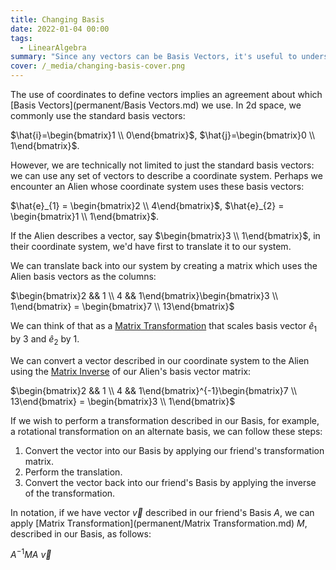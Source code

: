 ```yaml
---
title: Changing Basis
date: 2022-01-04 00:00
tags:
  - LinearAlgebra
summary: "Since any vectors can be Basis Vectors, it's useful to understand how to translate vectors between bases"
cover: /_media/changing-basis-cover.png
---
```


The use of coordinates to define vectors implies an agreement about which [Basis Vectors](permanent/Basis Vectors.md) we use. In 2d space, we commonly use the standard basis vectors: 

$\hat{i}=\begin{bmatrix}1 \\ 0\end{bmatrix}$,  $\hat{j}=\begin{bmatrix}0 \\ 1\end{bmatrix}$.

However, we are technically not limited to just the standard basis vectors: we can use any set of vectors to describe a coordinate system. Perhaps we encounter an Alien whose coordinate system uses these basis vectors:

$\hat{e}_{1} = \begin{bmatrix}2 \\ 4\end{bmatrix}$, $\hat{e}_{2} = \begin{bmatrix}1 \\ 1\end{bmatrix}$.

If the Alien describes a vector, say $\begin{bmatrix}3 \\ 1\end{bmatrix}$, in their coordinate system, we'd have first to translate it to our system.

We can translate back into our system by creating a matrix which uses the Alien basis vectors as the columns:

$\begin{bmatrix}2 && 1 \\ 4 && 1\end{bmatrix}\begin{bmatrix}3 \\ 1\end{bmatrix} = \begin{bmatrix}7 \\ 13\end{bmatrix}$

We can think of that as a [Matrix Transformation](matrix-transformation.md) that scales basis vector $\hat{e}_1$ by $3$ and $\hat{e}_2$ by $1$.

We can convert a vector described in our coordinate system to the Alien using the [Matrix Inverse](matrix-inverse.md) of our Alien's basis vector matrix:

$\begin{bmatrix}2 && 1 \\ 4 && 1\end{bmatrix}^{-1}\begin{bmatrix}7 \\ 13\end{bmatrix} = \begin{bmatrix}3 \\ 1\end{bmatrix}$

If we wish to perform a transformation described in our Basis, for example, a rotational transformation on an alternate basis, we can follow these steps:

1. Convert the vector into our Basis by applying our friend's transformation matrix.
2. Perform the translation.
3. Convert the vector back into our friend's Basis by applying the inverse of the transformation.

In notation, if we have vector $\vec{v}$ described in our friend's Basis $A$, we can apply [Matrix Transformation](permanent/Matrix Transformation.md) $M$, described in our Basis, as follows:

$A^{-1}MA \ \vec{v}$
